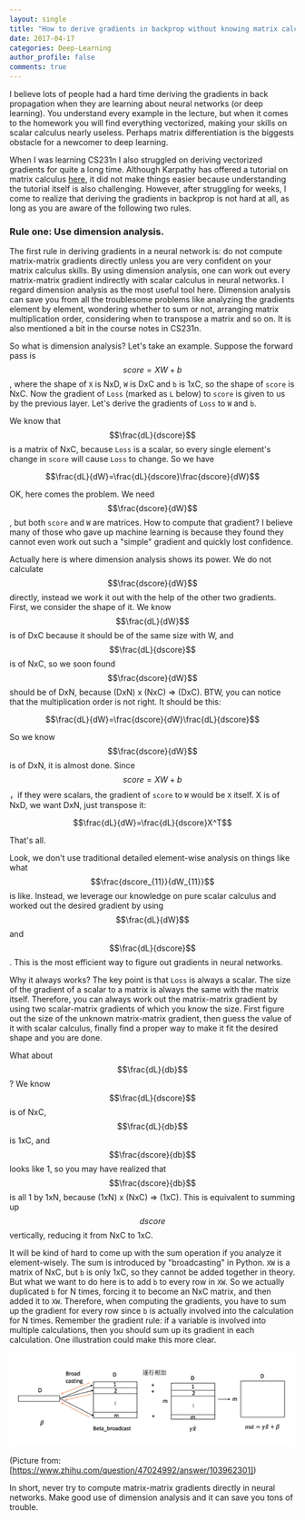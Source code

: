 ```yaml
---
layout: single
title: "How to derive gradients in backprop without knowing matrix calculus (Part 1)"
date: 2017-04-17
categories: Deep-Learning
author_profile: false
comments: true
---
```


I believe lots of people had a hard time deriving the gradients in back propagation when they are learning about neural networks (or deep learning). You understand every example in the lecture, but when it comes to the homework you will find everything vectorized, making your skills on scalar calculus nearly useless. Perhaps matrix differentiation is the biggests obstacle for a newcomer to deep learning. 

When I was learning CS231n I also struggled on deriving vectorized gradients for quite a long time. Although Karpathy has offered a tutorial on matrix calculus [here](http://cs231n.stanford.edu/vecDerivs.pdf), it did not make things easier because understanding the tutorial itself is also challenging. However, after struggling for weeks, I come to realize that deriving the gradients in backprop is not hard at all, as long as you are aware of the following two rules.

### Rule one: Use dimension analysis.

The first rule in deriving gradients in a neural network is: do not compute matrix-matrix gradients directly unless you are very confident on your matrix calculus skills. By using dimension analysis, one can work out every matrix-matrix gradient indirectly with scalar calculus in neural networks. I regard dimension analysis as the most useful tool here. Dimension analysis can save you from all the troublesome problems like analyzing the gradients element by element, wondering whether to sum or not, arranging matrix multiplication order, considering when to transpose a matrix and so on. It is also mentioned a bit in the course notes in CS231n.

So what is dimension analysis? Let's take an example. Suppose the forward pass is $$score=XW+b$$, where the shape of `X` is NxD, `W` is DxC and `b` is 1xC, so the shape of `score` is NxC. Now the gradient of `Loss` (marked as `L` below) to `score` is given to us by the previous layer. Let's derive the gradients of `Loss` to `W` and `b`.

We know that $$\frac{dL}{dscore}$$ is a matrix of NxC, because `Loss` is a scalar, so every single element's change in `score` will cause `Loss` to change. So we have 

$$\frac{dL}{dW}=\frac{dL}{dscore}\frac{dscore}{dW}$$

OK, here comes the problem. We need $$\frac{dscore}{dW}$$, but both `score` and `W` are matrices. How to compute that gradient? I believe many of those who gave up machine learning is because they found they cannot even work out such a "simple" gradient and quickly lost confidence.

Actually here is where dimension analysis shows its power. We do not calculate $$\frac{dscore}{dW}$$ directly, instead we work it out with the help of the other two gradients. First, we consider the shape of it. We know $$\frac{dL}{dW}$$ is of DxC because it should be of the same size with W, and $$\frac{dL}{dscore}$$ is of NxC, so we soon found $$\frac{dscore}{dW}$$ should be of DxN, because (DxN) x (NxC) => (DxC). BTW, you can notice that the multiplication order is not right. It should be this:

$$\frac{dL}{dW}=\frac{dscore}{dW}\frac{dL}{dscore}$$

So we know $$\frac{dscore}{dW}$$ is of DxN, it is almost done. Since $$score = XW + b$$，if they were scalars, the gradient of `score` to `W` would be `X` itself. X is of NxD, we want DxN, just transpose it: 

$$\frac{dL}{dW}=\frac{dL}{dscore}X^T$$

That's all.

Look, we don't use traditional detailed element-wise analysis on things like what $$\frac{dscore_{11}}{dW_{11}}$$ is like. Instead, we leverage our knowledge on pure scalar calculus and worked out the desired gradient by using $$\frac{dL}{dW}$$ and $$\frac{dL}{dscore}$$. This is the most efficient way to figure out gradients in neural networks.

Why it always works? The key point is that `Loss` is always a scalar. The size of the gradient of a scalar to a matrix is always the same with the matrix itself. Therefore, you can always work out the matrix-matrix gradient by using two scalar-matrix gradients of which you know the size. First figure out the size of the unknown matrix-matrix gradient, then guess the value of it with scalar calculus, finally find a proper way to make it fit the desired shape and you are done.

What about $$\frac{dL}{db}$$? We know $$\frac{dL}{dscore}$$ is of NxC, $$\frac{dL}{db}$$ is 1xC, and $$\frac{dscore}{db}$$ looks like 1, so you may have realized that $$\frac{dscore}{db}$$ is all 1 by 1xN, because (1xN) x (NxC) => (1xC). This is equivalent to summing up $$dscore$$ vertically, reducing it from NxC to 1xC. 

It will be kind of hard to come up with the sum operation if you analyze it element-wisely. The sum is introduced by "broadcasting" in Python. `XW` is a matrix of NxC, but `b` is only 1xC, so they cannot be added together in theory. But what we want to do here is to add `b` to every row in `XW`. So we actually duplicated `b` for N times, forcing it to become an NxC matrix, and then added it to `XW`. Therefore, when computing the gradients, you have to sum up the gradient for every row since `b` is actually involved into the calculation for N times. Remember the gradient rule: if a variable is involved into multiple calculations, then you should sum up its gradient in each calculation. One illustration could make this more clear.

![broadcasting](/assets/broadcasting.png)

(Picture from: [https://www.zhihu.com/question/47024992/answer/103962301])

In short, never try to compute matrix-matrix gradients directly in neural networks. Make good use of dimension analysis and it can save you tons of trouble.
